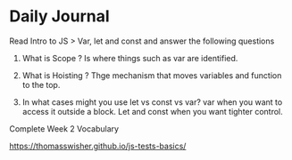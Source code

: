 # Daily Journal
Read Intro to JS > Var, let and const and answer the following questions
1. What is Scope ? 
Is where things such as var are identified.

2. What is Hoisting ?
Thge mechanism that moves variables and function to the top.

3. In what cases might you use let vs const vs var?
var when you want to access it outside a block. Let and const when you want tighter control.

Complete Week 2 Vocabulary

https://thomasswisher.github.io/js-tests-basics/ 